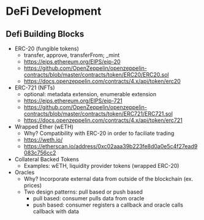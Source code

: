 # DeFi Development

## Defi Building Blocks

- ERC-20 (fungible tokens)
  - transfer, approve, transferFrom; \_mint
  - https://eips.ethereum.org/EIPS/eip-20
  - https://github.com/OpenZeppelin/openzeppelin-contracts/blob/master/contracts/token/ERC20/ERC20.sol
  - https://docs.openzeppelin.com/contracts/4.x/api/token/erc20
- ERC-721 (NFTs)
  - optional: metadata extension, enumerable extension
  - https://eips.ethereum.org/EIPS/eip-721
  - https://github.com/OpenZeppelin/openzeppelin-contracts/blob/master/contracts/token/ERC721/ERC721.sol
  - https://docs.openzeppelin.com/contracts/4.x/api/token/erc721
- Wrapped Ether (wETH)
  - Why? Compatibility with ERC-20 in order to faciliate trading
  - https://weth.io/
  - https://etherscan.io/address/0xc02aaa39b223fe8d0a0e5c4f27ead9083c756cc2
- Collateral Backed Tokens
  - Examples: wETH, liquidity provider tokens (wrapped ERC-20)
- Oracles
  - Why? Incorporate external data from outside of the blockchain (ex. prices)
  - Two design patterns: pull based or push based
    - pull based: consumer pulls data from oracle
    - push based: consumer registers a callback and oracle calls callback with data
